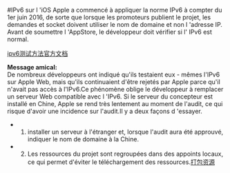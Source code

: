 #IPv6 sur l 'iOS
Apple a commencé à appliquer la norme IPv6 à compter du 1er juin 2016, de sorte que lorsque les promoteurs publient le projet, les demandes et socket doivent utiliser le nom de domaine et non l 'adresse IP.
Avant de soumettre l 'AppStore, le développeur doit vérifier si l' IPv6 est normal.

  



[ipv6测试方法官方文档](https://developer.apple.com/library/mac/documentation/NetworkingInternetWeb/Conceptual/NetworkingOverview/UnderstandingandPreparingfortheIPv6Transition/UnderstandingandPreparingfortheIPv6Transition.html%3Ch1%3E//apple_ref/doc/uid/TP40010220-CH213-SW1)  



**Message amical:**  
De nombreux développeurs ont indiqué qu'ils testaient eux - mêmes l'IPv6 sur Apple Web, mais qu'ils continuaient d'être rejetés par Apple parce qu'il n'avait pas accès à l'IPv6.Ce phénomène oblige le développeur à remplacer un serveur Web compatible avec l 'IPv6.
Si le serveur du concepteur est installé en Chine, Apple se rend très lentement au moment de l'audit, ce qui risque d'avoir une incidence sur l'audit.Il y a deux façons d 'essayer.
* 1) installer un serveur à l'étranger et, lorsque l'audit aura été approuvé, indiquer le nom de domaine à la Chine.
* 2) Les ressources du projet sont regroupées dans des appoints locaux, ce qui permet d'éviter le téléchargement des ressources.[打包资源](https://ldc.layabox.com/doc/?nav=ch-as-5-2-0)



